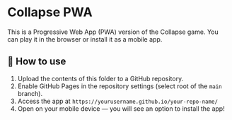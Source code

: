 # Collapse PWA

This is a Progressive Web App (PWA) version of the Collapse game.
You can play it in the browser or install it as a mobile app.

## 📲 How to use

1. Upload the contents of this folder to a GitHub repository.
2. Enable GitHub Pages in the repository settings (select root of the `main` branch).
3. Access the app at `https://yourusername.github.io/your-repo-name/`
4. Open on your mobile device — you will see an option to install the app!

